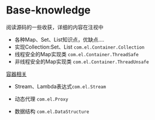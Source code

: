 # Base-knowledge

阅读源码的一些收获，详细的内容在注视中

- 各种Map、Set、List知识点，优缺点....
- 实现Collection:Set、List `com.el.Container.Collection`
- 线程安全的Map实现类 `com.el.Container.ThreadSafe`
- 非线程安全的Map实现类 `com.el.Container.ThreadUnsafe`

[容器相关](https://radiancel.github.io/2018/07/30/Map-Set-List/)

- Stream、Lambda表达式`com.el.Stream`
- 动态代理 `com.el.Proxy`


- 数据结构 `com.el.DataStructure`


